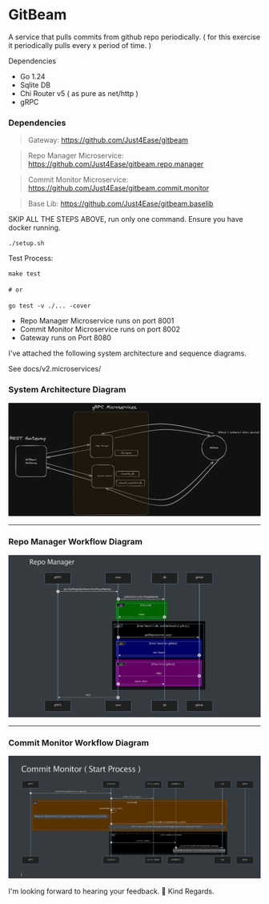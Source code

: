 # GitBeam

A service that pulls commits from github repo periodically. ( for this exercise it periodically pulls every x period of
time. )

Dependencies

- Go 1.24
- Sqlite DB
- Chi Router v5 ( as pure as net/http )
- gRPC

### Dependencies

> Gateway: https://github.com/Just4Ease/gitbeam

> Repo Manager Microservice: https://github.com/Just4Ease/gitbeam.repo.manager
 

> Commit Monitor Microservice: https://github.com/Just4Ease/gitbeam.commit.monitor

> Base Lib: https://github.com/Just4Ease/gitbeam.baselib


SKIP ALL THE STEPS ABOVE, run only one command. Ensure you have docker running.

```shell
./setup.sh
```

Test Process:
```shell
make test

# or

go test -v ./... -cover
```




- Repo Manager Microservice runs on port 8001
- Commit Monitor Microservice runs on port 8002
- Gateway runs on Port 8080

I've attached the following system architecture and sequence diagrams.

See docs/v2.microservices/

### System Architecture Diagram
![System Architecture](docs/v2.microservices/system_architecture.png)

---

### Repo Manager Workflow Diagram
![Repo Manager](docs/v2.microservices/repo_manager.png)

---

### Commit Monitor Workflow Diagram
![Commit Monitor](docs/v2.microservices/commit_monitor.png)


I'm looking forward to hearing your feedback. 🚀
Kind Regards.